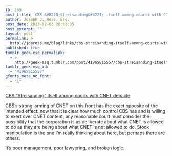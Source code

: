 ```yaml
---
ID: 289
post_title: 'CBS &#8220;Streisanding&#8221; itself among courts with CNET debacle'
author: Joseph J. Ross, Esq.
post_date: 2013-02-03 20:03:35
post_excerpt: ""
layout: post
permalink: >
  http://joeross.me/blog/links/cbs-streisanding-itself-among-courts-with-cnet/
published: true
tumblr_geek-esq_permalink:
  - >
    http://geek-esq.tumblr.com/post/41965815557/cbs-streisanding-itself-among-courts-with-cnet
tumblr_geek-esq_id:
  - "41965815557"
gfonts_meta_no_font:
  - "1"
---
```

<a href='http://mashable.com/2013/01/31/ces-best-in-show-dish/'>CBS "Streisanding" itself among courts with CNET debacle</a><div class="link_description"><p>CBS’s strong-arming of CNET on this front has the exact opposite of the intended effect: now that it is clear how much control CBS has and is willing to exert over CNET content, any reasonable court must consider the possibility that the corporation is as deliberate about what CNET is allowed to do as they are being about what CNET is not allowed to do. Stock manipulation is the one I’m really thinking about here, but perhaps there are others.</p>

<p>It’s poor management, poor lawyering, and broken logic.</p></div>